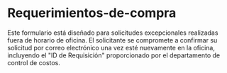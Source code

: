 # Requerimientos-de-compra
Este formulario está diseñado para solicitudes excepcionales realizadas fuera de horario de oficina. El solicitante se compromete a confirmar su solicitud por correo electrónico una vez esté nuevamente en la oficina, incluyendo el "ID de Requisición" proporcionado por el departamento de control de costos.
